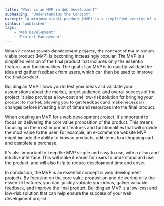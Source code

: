 ```yaml
---
title: "What is an MVP in Web Development"
subheading: "Understanding the Concept"
excerpt: "A minimum viable product (MVP) is a simplified version of a final product that includes only the essential features and functionalities. The MVP is becoming increasingly popular in web development projects, as it provides a low-cost and low-risk solution for bringing a product to market and testing ideas. In this article, we will explore what an MVP is and how it can benefit web development projects."
status: "published"
tags:
    - "Web Development"
    - "Project Management"
---
```


When it comes to web development projects, the concept of the minimum viable product (MVP) is becoming increasingly popular. The MVP is a simplified version of the final product that includes only the essential features and functionalities. The goal of an MVP is to quickly validate the idea and gather feedback from users, which can then be used to improve the final product.

Building an MVP allows you to test your ideas and validate your assumptions about the market, target audience, and overall success of the project. It also provides a low-cost and low-risk solution for bringing your product to market, allowing you to get feedback and make necessary changes before investing a lot of time and resources into the final product.

When creating an MVP for a web development project, it's important to focus on delivering the core value proposition of the product. This means focusing on the most important features and functionalities that will provide the most value to the user. For example, an e-commerce website MVP might include the ability to browse products, add items to a shopping cart, and complete a purchase.

It's also important to keep the MVP simple and easy to use, with a clean and intuitive interface. This will make it easier for users to understand and use the product, and will also help to reduce development time and costs.

In conclusion, the MVP is an essential concept in web development projects. By focusing on the core value proposition and delivering only the essential features, you can quickly validate your ideas, gather valuable feedback, and improve the final product. Building an MVP is a low-cost and low-risk solution that can help ensure the success of your web development project.